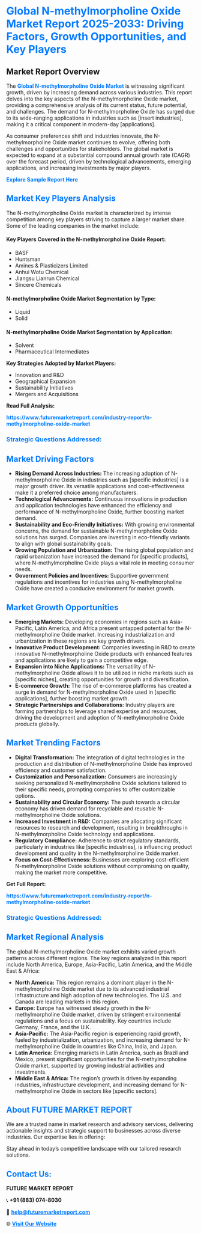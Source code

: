 <h1 style="color: #007BFF;">Global N-methylmorpholine Oxide Market Report 2025-2033: Driving Factors, Growth Opportunities, and Key Players</h1>

<section id="overview">
<h2>Market Report Overview</h2>
<p>The <a href="https://www.futuremarketreport.com/industry-report/n-methylmorpholine-oxide-market" style="color: #007BFF; text-decoration: none;"><strong>Global N-methylmorpholine Oxide Market</strong></a> is witnessing significant growth, driven by increasing demand across various industries. This report delves into the key aspects of the N-methylmorpholine Oxide market, providing a comprehensive analysis of its current status, future potential, and challenges. The demand for N-methylmorpholine Oxide has surged due to its wide-ranging applications in industries such as [insert industries], making it a critical component in modern-day [applications].</p>
<p>As consumer preferences shift and industries innovate, the N-methylmorpholine Oxide market continues to evolve, offering both challenges and opportunities for stakeholders. The global market is expected to expand at a substantial compound annual growth rate (CAGR) over the forecast period, driven by technological advancements, emerging applications, and increasing investments by major players.</p>
</section>

<section id="overview">
<p><a href="https://www.futuremarketreport.com/request-sample/reportId=87459" style="color: #007BFF; text-decoration: none;"><strong>Explore Sample Report Here</strong></a></p>
</section>

<section id="key-players">
<h2 style="color: #007BFF;">Market Key Players Analysis</h2>
<p>The N-methylmorpholine Oxide market is characterized by intense competition among key players striving to capture a larger market share. Some of the leading companies in the market include:</p>
<h4>Key Players Covered in the N-methylmorpholine Oxide Report:</h4>
<ul><li>BASF</li><li>Huntsman</li><li>Amines &amp; Plasticizers Limited</li><li>Anhui Wotu Chemical</li><li>Jiangsu Lianrun Chemical</li><li>Sincere Chemicals</li></ul>
<h4>N-methylmorpholine Oxide Market Segmentation by Type:</h4>
<ul><li>Liquid</li><li>Solid</li></ul>

<h4>N-methylmorpholine Oxide Market Segmentation by Application:</h4>
<ul><li>Solvent</li><li>Pharmaceutical Intermediates</li></ul>
<p><strong>Key Strategies Adopted by Market Players:</strong></p>
<ul>
<li>Innovation and R&D</li>
<li>Geographical Expansion</li>
<li>Sustainability Initiatives</li>
<li>Mergers and Acquisitions</li>
</ul>
</section>

<section>
<p><strong>Read Full Analysis: </strong></p><a href="https://www.futuremarketreport.com/industry-report/n-methylmorpholine-oxide-market" style="color: #007BFF; text-decoration: none;"><strong>https://www.futuremarketreport.com/industry-report/n-methylmorpholine-oxide-market</strong></a>
<h3 style="color: #007BFF;">Strategic Questions Addressed:</h3>
</section>

<section id="driving-factors">
<h2 style="color: #007BFF;">Market Driving Factors</h2>
<ul>
<li><strong>Rising Demand Across Industries:</strong> The increasing adoption of N-methylmorpholine Oxide in industries such as [specific industries] is a major growth driver. Its versatile applications and cost-effectiveness make it a preferred choice among manufacturers.</li>
<li><strong>Technological Advancements:</strong> Continuous innovations in production and application technologies have enhanced the efficiency and performance of N-methylmorpholine Oxide, further boosting market demand.</li>
<li><strong>Sustainability and Eco-Friendly Initiatives:</strong> With growing environmental concerns, the demand for sustainable N-methylmorpholine Oxide solutions has surged. Companies are investing in eco-friendly variants to align with global sustainability goals.</li>
<li><strong>Growing Population and Urbanization:</strong> The rising global population and rapid urbanization have increased the demand for [specific products], where N-methylmorpholine Oxide plays a vital role in meeting consumer needs.</li>
<li><strong>Government Policies and Incentives:</strong> Supportive government regulations and incentives for industries using N-methylmorpholine Oxide have created a conducive environment for market growth.</li>
</ul>
</section>

<section id="growth-opportunities">
<h2 style="color: #007BFF;">Market Growth Opportunities</h2>
<ul>
<li><strong>Emerging Markets:</strong> Developing economies in regions such as Asia-Pacific, Latin America, and Africa present untapped potential for the N-methylmorpholine Oxide market. Increasing industrialization and urbanization in these regions are key growth drivers.</li>
<li><strong>Innovative Product Development:</strong> Companies investing in R&D to create innovative N-methylmorpholine Oxide products with enhanced features and applications are likely to gain a competitive edge.</li>
<li><strong>Expansion into Niche Applications:</strong> The versatility of N-methylmorpholine Oxide allows it to be utilized in niche markets such as [specific niches], creating opportunities for growth and diversification.</li>
<li><strong>E-commerce Growth:</strong> The rise of e-commerce platforms has created a surge in demand for N-methylmorpholine Oxide used in [specific applications], further boosting market growth.</li>
<li><strong>Strategic Partnerships and Collaborations:</strong> Industry players are forming partnerships to leverage shared expertise and resources, driving the development and adoption of N-methylmorpholine Oxide products globally.</li>
</ul>
</section>

<section id="trending-factors">
<h2 style="color: #007BFF;">Market Trending Factors</h2>
<ul>
<li><strong>Digital Transformation:</strong> The integration of digital technologies in the production and distribution of N-methylmorpholine Oxide has improved efficiency and customer satisfaction.</li>
<li><strong>Customization and Personalization:</strong> Consumers are increasingly seeking personalized N-methylmorpholine Oxide solutions tailored to their specific needs, prompting companies to offer customizable options.</li>
<li><strong>Sustainability and Circular Economy:</strong> The push towards a circular economy has driven demand for recyclable and reusable N-methylmorpholine Oxide solutions.</li>
<li><strong>Increased Investment in R&D:</strong> Companies are allocating significant resources to research and development, resulting in breakthroughs in N-methylmorpholine Oxide technology and applications.</li>
<li><strong>Regulatory Compliance:</strong> Adherence to strict regulatory standards, particularly in industries like [specific industries], is influencing product development and quality in the N-methylmorpholine Oxide market.</li>
<li><strong>Focus on Cost-Effectiveness:</strong> Businesses are exploring cost-efficient N-methylmorpholine Oxide solutions without compromising on quality, making the market more competitive.</li>
</ul>
</section>

<section>
<p><strong>Get Full Report: </strong></p><a href="https://www.futuremarketreport.com/industry-report/n-methylmorpholine-oxide-market" style="color: #007BFF; text-decoration: none;"><strong>https://www.futuremarketreport.com/industry-report/n-methylmorpholine-oxide-market</strong></a>
<h3 style="color: #007BFF;">Strategic Questions Addressed:</h3>
</section>


<section id="regional-analysis">
<h2 style="color: #007BFF;">Market Regional Analysis</h2>
<p>The global N-methylmorpholine Oxide market exhibits varied growth patterns across different regions. The key regions analyzed in this report include North America, Europe, Asia-Pacific, Latin America, and the Middle East & Africa:</p>
<ul>
<li><strong>North America:</strong> This region remains a dominant player in the N-methylmorpholine Oxide market due to its advanced industrial infrastructure and high adoption of new technologies. The U.S. and Canada are leading markets in this region.</li>
<li><strong>Europe:</strong> Europe has witnessed steady growth in the N-methylmorpholine Oxide market, driven by stringent environmental regulations and a focus on sustainability. Key countries include Germany, France, and the U.K.</li>
<li><strong>Asia-Pacific:</strong> The Asia-Pacific region is experiencing rapid growth, fueled by industrialization, urbanization, and increasing demand for N-methylmorpholine Oxide in countries like China, India, and Japan.</li>
<li><strong>Latin America:</strong> Emerging markets in Latin America, such as Brazil and Mexico, present significant opportunities for the N-methylmorpholine Oxide market, supported by growing industrial activities and investments.</li>
<li><strong>Middle East & Africa:</strong> The region’s growth is driven by expanding industries, infrastructure development, and increasing demand for N-methylmorpholine Oxide in sectors like [specific sectors].</li>
</ul>
</section>

<footer>
<h2 style="color: #007BFF;">About FUTURE MARKET REPORT</h2>
<p>We are a trusted name in market research and advisory services, delivering actionable insights and strategic support to businesses across diverse industries. Our expertise lies in offering:</p>

<p>Stay ahead in today’s competitive landscape with our tailored research solutions.</p>

<h2 style="color: #007BFF;">Contact Us:</h2>
<p><strong>FUTURE MARKET REPORT</strong></p>
<p>📞 <strong>+91 (883) 074-8030</strong></p>
<p>📧 <strong><a href="mailto:help@futuremarketreport.com" style="color: #007BFF;">help@futuremarketreport.com</a></strong></p>
<p>🌐 <strong><a href="https://www.futuremarketreport.com/" style="color: #007BFF;">Visit Our Website</a></strong></p>
</footer>